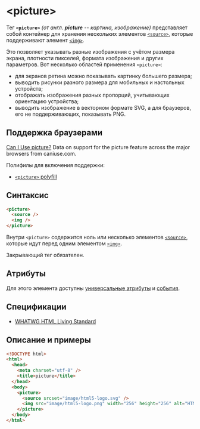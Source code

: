 # &lt;picture&gt;

Тег **`<picture>`** _(от англ. **picture** -- картина, изображение)_ представляет собой контейнер для хранения нескольких элементов [`<source>`](/html/source/), которые поддерживают элемент [`<img>`](/html/img/).

Это позволяет указывать разные изображения с учётом размера экрана, плотности пикселей, формата изображения и других параметров. Вот несколько областей применения `<picture>`:

- для экранов ретина можно показывать картинку большего размера;
- выводить рисунки разного размера для мобильных и настольных устройств;
- отображать изображения разных пропорций, учитывающих ориентацию устройства;
- выводить изображение в векторном формате SVG, а для браузеров, его не поддерживающих, показывать PNG.

## Поддержка браузерами

<p class="ciu_embed" data-feature="picture" data-periods="future_1,current,past_1,past_2">
  <a href="http://caniuse.com/#feat=picture">Can I Use picture?</a> Data on support for the picture feature across the major browsers from caniuse.com.
</p>

Полифилы для включения поддержки:

- [`<picture>` polyfill](https://github.com/Modernizr/Modernizr/wiki/HTML5-Cross-Browser-Polyfills#picture-and-img-srcset)

## Синтаксис

```html
<picture>
  <source />
  <img />
</picture>
```

Внутри `<picture>` содержится ноль или несколько элементов [`<source>`](/html/source/), которые идут перед одним элементом [`<img>`](/html/img/).

Закрывающий тег обязателен.

## Атрибуты

Для этого элемента доступны [универсальные атрибуты](/lib/uni-attr/) и [события](/lib/events/).

## Спецификации

- [WHATWG HTML Living Standard](https://html.spec.whatwg.org/multipage/embedded-content.html#the-picture-element)

## Описание и примеры

```html
<!DOCTYPE html>
<html>
  <head>
    <meta charset="utf-8" />
    <title>picture</title>
  </head>
  <body>
    <picture>
      <source srcset="image/html5-logo.svg" />
      <img src="image/html5-logo.png" width="256" height="256" alt="HTML5" />
    </picture>
  </body>
</html>
```
